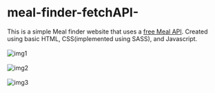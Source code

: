 # meal-finder-fetchAPI-
This is a simple Meal finder website that uses a [free Meal API](https://www.themealdb.com/api.php). Created using basic HTML, CSS(implemented using SASS), and Javascript.
<br><br>
![img1](https://user-images.githubusercontent.com/56267419/125177649-188f0880-e1fb-11eb-860a-ece939069c5e.png)
<br><br>
![img2](https://user-images.githubusercontent.com/56267419/125177669-32305000-e1fb-11eb-8a51-18c6ae93a4ee.png)
<br><br>
![img3](https://user-images.githubusercontent.com/56267419/125177673-3d837b80-e1fb-11eb-9e06-b27cbf58ff99.png)

